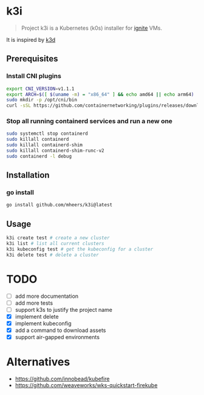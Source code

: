 # k3i

> Project k3i is a Kubernetes (k0s) installer for [ignite](https://github.com/weaveworks/ignite) VMs.

It is inspired by [k3d](https://github.com/rancher/k3d)

## Prerequisites

### Install CNI plugins

```bash
export CNI_VERSION=v1.1.1
export ARCH=$([ $(uname -m) = "x86_64" ] && echo amd64 || echo arm64)
sudo mkdir -p /opt/cni/bin
curl -sSL https://github.com/containernetworking/plugins/releases/download/${CNI_VERSION}/cni-plugins-linux-${ARCH}-${CNI_VERSION}.tgz | sudo tar -xz -C /opt/cni/bin
```

### Stop all running containerd services and run a new one

```bash
sudo systemctl stop containerd
sudo killall containerd
sudo killall containerd-shim
sudo killall containerd-shim-runc-v2
sudo containerd -l debug
```

## Installation

### go install
    
```bash
go install github.com/mheers/k3i@latest
```

## Usage

```bash
k3i create test # create a new cluster
k3i list # list all current clusters
k3i kubeconfig test # get the kubeconfig for a cluster
k3i delete test # delete a cluster
```

# TODO
- [ ] add more documentation
- [ ] add more tests
- [ ] support k3s to justify the project name
- [x] implement delete
- [x] implement kubeconfig
- [x] add a command to download assets
- [x] support air-gapped environments

# Alternatives

- https://github.com/innobead/kubefire
- https://github.com/weaveworks/wks-quickstart-firekube
